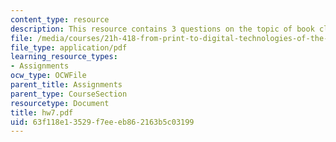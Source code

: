 ```yaml
---
content_type: resource
description: This resource contains 3 questions on the topic of book clubs.
file: /media/courses/21h-418-from-print-to-digital-technologies-of-the-word-1450-present-fall-2005/63f118e13529f7eeeb862163b5c03199_hw7.pdf
file_type: application/pdf
learning_resource_types:
- Assignments
ocw_type: OCWFile
parent_title: Assignments
parent_type: CourseSection
resourcetype: Document
title: hw7.pdf
uid: 63f118e1-3529-f7ee-eb86-2163b5c03199
---
```

